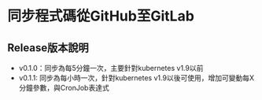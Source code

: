 # 同步程式碼從GitHub至GitLab

## Release版本說明
* v0.1.0：同步為每5分鐘一次，主要針對kubernetes v1.9以前
* v0.1.1: 同步為每小時一次，針對kubernetes v1.9以後可使用，增加可變動每X分鐘參數，與CronJob表達式